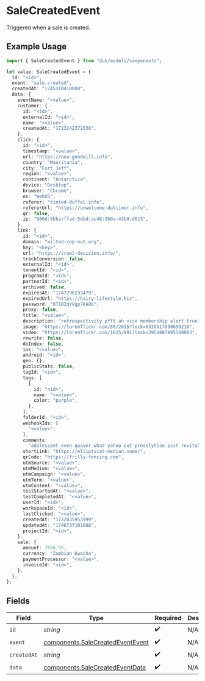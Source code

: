 # SaleCreatedEvent

Triggered when a sale is created.

## Example Usage

```typescript
import { SaleCreatedEvent } from "dub/models/components";

let value: SaleCreatedEvent = {
  id: "<id>",
  event: "sale.created",
  createdAt: "1745310410804",
  data: {
    eventName: "<value>",
    customer: {
      id: "<id>",
      externalId: "<id>",
      name: "<value>",
      createdAt: "1723242372038",
    },
    click: {
      id: "<id>",
      timestamp: "<value>",
      url: "https://new-goodwill.info",
      country: "Mauritania",
      city: "Fort Jeff",
      region: "<value>",
      continent: "Antarctica",
      device: "Desktop",
      browser: "Chrome",
      os: "WebOS",
      referer: "tinted-duffel.info",
      refererUrl: "https://unwelcome-dulcimer.info",
      qr: false,
      ip: "966d:9bba:ffad:5dbd:ac48:3b0a:43b0:d6c5",
    },
    link: {
      id: "<id>",
      domain: "wilted-cop-out.org",
      key: "<key>",
      url: "https://cruel-decision.info/",
      trackConversion: false,
      externalId: "<id>",
      tenantId: "<id>",
      programId: "<id>",
      partnerId: "<id>",
      archived: false,
      expiresAt: "1747296233479",
      expiredUrl: "https://hairy-lifestyle.biz",
      password: "8T1B2qYVgp7KA86",
      proxy: false,
      title: "<value>",
      description: "retrospectivity pfft ah vice membership alert true",
      image: "https://loremflickr.com/88/2615?lock=6339117890650210",
      video: "https://loremflickr.com/1625/991?lock=3954887895560003",
      rewrite: false,
      doIndex: false,
      ios: "<value>",
      android: "<id>",
      geo: {},
      publicStats: false,
      tagId: "<id>",
      tags: [
        {
          id: "<id>",
          name: "<value>",
          color: "purple",
        },
      ],
      folderId: "<id>",
      webhookIds: [
        "<value>",
      ],
      comments:
        "adolescent even quaver what yahoo out proselytise psst revitalise censor jubilantly",
      shortLink: "https://elliptical-median.name/",
      qrCode: "https://frilly-fencing.com",
      utmSource: "<value>",
      utmMedium: "<value>",
      utmCampaign: "<value>",
      utmTerm: "<value>",
      utmContent: "<value>",
      testStartedAt: "<value>",
      testCompletedAt: "<value>",
      userId: "<id>",
      workspaceId: "<id>",
      lastClicked: "<value>",
      createdAt: "1722035953999",
      updatedAt: "1746737101688",
      projectId: "<id>",
    },
    sale: {
      amount: 7556.55,
      currency: "Zambian Kwacha",
      paymentProcessor: "<value>",
      invoiceId: "<id>",
    },
  },
};
```

## Fields

| Field                                                                                | Type                                                                                 | Required                                                                             | Description                                                                          |
| ------------------------------------------------------------------------------------ | ------------------------------------------------------------------------------------ | ------------------------------------------------------------------------------------ | ------------------------------------------------------------------------------------ |
| `id`                                                                                 | *string*                                                                             | :heavy_check_mark:                                                                   | N/A                                                                                  |
| `event`                                                                              | [components.SaleCreatedEventEvent](../../models/components/salecreatedeventevent.md) | :heavy_check_mark:                                                                   | N/A                                                                                  |
| `createdAt`                                                                          | *string*                                                                             | :heavy_check_mark:                                                                   | N/A                                                                                  |
| `data`                                                                               | [components.SaleCreatedEventData](../../models/components/salecreatedeventdata.md)   | :heavy_check_mark:                                                                   | N/A                                                                                  |